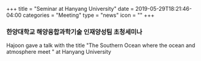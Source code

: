 +++
title = "Seminar at Hanyang University"
date = 2019-05-29T18:21:46-04:00
categories = "Meeting"
type = "news"
icon = ""
+++

### 한양대학교 해양융합과학기술 인재양성팀 초청세미나

Hajoon gave a talk with the title "The Southern Ocean where the ocean and atmosphere meet
" at Hanyang University

<div class='image'>
<img src="/images/me_hanyang.jpeg" class="img-responsive; width:50%;" alt="">
</div>
<br>
